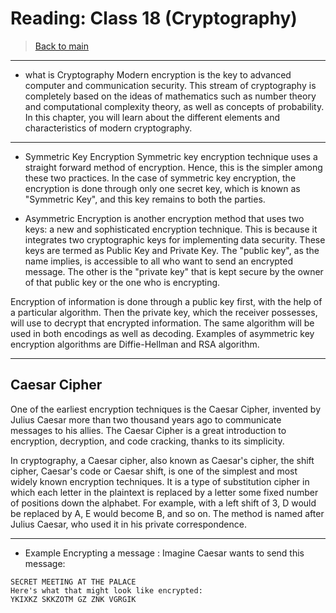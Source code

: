 # Reading: Class 18 (Cryptography)

> [Back to  main](./README.md)
---------------------------
- what is Cryptography
Modern encryption is the key to advanced computer and communication security. This stream of cryptography is completely based on the ideas of mathematics such as number theory and computational complexity theory, as well as concepts of probability.
In this chapter, you will learn about the different elements and characteristics of modern cryptography.

*****************************************************************************
 - Symmetric Key Encryption 
Symmetric key encryption technique uses a straight forward method of encryption. Hence, this is the simpler among these two practices. In the case of symmetric key encryption, the encryption is done through only one secret key, which is known as "Symmetric Key", and this key remains to both the parties.

 - Asymmetric Encryption
is another encryption method that uses two keys: a new and sophisticated encryption technique. This is because it integrates two cryptographic keys for implementing data security. These keys are termed as Public Key and Private Key. The "public key", as the name implies, is accessible to all who want to send an encrypted message. The other is the "private key" that is kept secure by the owner of that public key or the one who is encrypting.

Encryption of information is done through a public key first, with the help of a particular algorithm. Then the private key, which the receiver possesses, will use to decrypt that encrypted information. The same algorithm will be used in both encodings as well as decoding. Examples of asymmetric key encryption algorithms are Diffie-Hellman and RSA algorithm.

******************************************************************************


## Caesar Cipher

One of the earliest encryption techniques is the Caesar Cipher, invented by Julius Caesar more than two thousand years ago to communicate messages to his allies.
The Caesar Cipher is a great introduction to encryption, decryption, and code cracking, thanks to its simplicity.

In cryptography, a Caesar cipher, also known as Caesar's cipher, the shift cipher, Caesar's code or Caesar shift, is one of the simplest and most widely known encryption techniques. It is a type of substitution cipher in which each letter in the plaintext is replaced by a letter some fixed number of positions down the alphabet. For example, with a left shift of 3, D would be replaced by A, E would become B, and so on. The method is named after Julius Caesar, who used it in his private correspondence.
*******************************************************************************

- Example Encrypting a message :
Imagine Caesar wants to send this message:
```
SECRET MEETING AT THE PALACE 
Here's what that might look like encrypted:
YKIXKZ SKKZOTM GZ ZNK VGRGIK

```